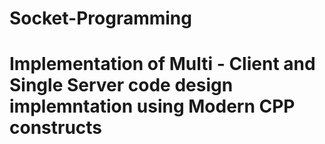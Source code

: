# Socket-Programming
# Implementation of Multi - Client and Single Server code design implemntation using Modern CPP constructs